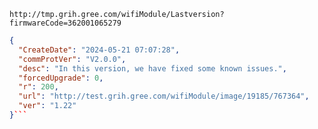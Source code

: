 `http://tmp.grih.gree.com/wifiModule/Lastversion?firmwareCode=362001065279`

```json
{
  "CreateDate": "2024-05-21 07:07:28",
  "commProtVer": "V2.0.0",
  "desc": "In this version, we have fixed some known issues.",
  "forcedUpgrade": 0,
  "r": 200,
  "url": "http://test.grih.gree.com/wifiModule/image/19185/767364",
  "ver": "1.22"
}```